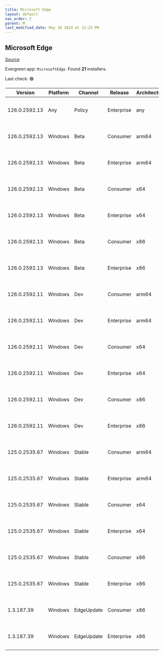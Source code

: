 ```yaml
---
title: Microsoft Edge
layout: default
nav_order: 2
parent: M
last_modified_date: May 28 2024 at 12:23 PM
---
```


## Microsoft Edge

[Source](https://www.microsoft.com/edge)

Evergreen app: `MicrosoftEdge`. Found **21** installers.

Last check: 🟢

| Version       | Platform | Channel    | Release    | Architecture | Hash                                                             | URI                                                                                                                                                                                                                                                                                                                      |
| ------------- | -------- | ---------- | ---------- | ------------ | ---------------------------------------------------------------- | ------------------------------------------------------------------------------------------------------------------------------------------------------------------------------------------------------------------------------------------------------------------------------------------------------------------------ |
| 126.0.2592.13 | Any      | Policy     | Enterprise | any          | 34D3346A9D823EFC8FD3FD94D73E62925BE7FD8578C0A3A3655A2E6EC2171329 | [https://msedge.sf.dl.delivery.mp.microsoft.com/filestreamingservice/files/ab458242-4acc-4b73-9167-fe6ce086576f/MicrosoftEdgePolicyTemplates.cab](https://msedge.sf.dl.delivery.mp.microsoft.com/filestreamingservice/files/ab458242-4acc-4b73-9167-fe6ce086576f/MicrosoftEdgePolicyTemplates.cab)                       |
| 126.0.2592.13 | Windows  | Beta       | Consumer   | arm64        | DAD0C5E86DAAB0521069FCCD7D285B94E267475A6F8AAA84E6DC1EB46AAE3E78 | [https://msedge.sf.dl.delivery.mp.microsoft.com/filestreamingservice/files/6245a674-69fc-4d5e-87e7-8208831f7a63/MicrosoftEdgeBetaEnterpriseARM64.msi](https://msedge.sf.dl.delivery.mp.microsoft.com/filestreamingservice/files/6245a674-69fc-4d5e-87e7-8208831f7a63/MicrosoftEdgeBetaEnterpriseARM64.msi)               |
| 126.0.2592.13 | Windows  | Beta       | Enterprise | arm64        | DAD0C5E86DAAB0521069FCCD7D285B94E267475A6F8AAA84E6DC1EB46AAE3E78 | [https://msedge.sf.dl.delivery.mp.microsoft.com/filestreamingservice/files/6245a674-69fc-4d5e-87e7-8208831f7a63/MicrosoftEdgeBetaEnterpriseARM64.msi](https://msedge.sf.dl.delivery.mp.microsoft.com/filestreamingservice/files/6245a674-69fc-4d5e-87e7-8208831f7a63/MicrosoftEdgeBetaEnterpriseARM64.msi)               |
| 126.0.2592.13 | Windows  | Beta       | Consumer   | x64          | 470A0D837DC6E49E804A943386D68882E7E1FD82835DC783AC41AE2F2C37DBBA | [https://msedge.sf.dl.delivery.mp.microsoft.com/filestreamingservice/files/1d36ef25-517b-4484-959b-9b0dfc1b1d1d/MicrosoftEdgeBetaEnterpriseX64.msi](https://msedge.sf.dl.delivery.mp.microsoft.com/filestreamingservice/files/1d36ef25-517b-4484-959b-9b0dfc1b1d1d/MicrosoftEdgeBetaEnterpriseX64.msi)                   |
| 126.0.2592.13 | Windows  | Beta       | Enterprise | x64          | 470A0D837DC6E49E804A943386D68882E7E1FD82835DC783AC41AE2F2C37DBBA | [https://msedge.sf.dl.delivery.mp.microsoft.com/filestreamingservice/files/1d36ef25-517b-4484-959b-9b0dfc1b1d1d/MicrosoftEdgeBetaEnterpriseX64.msi](https://msedge.sf.dl.delivery.mp.microsoft.com/filestreamingservice/files/1d36ef25-517b-4484-959b-9b0dfc1b1d1d/MicrosoftEdgeBetaEnterpriseX64.msi)                   |
| 126.0.2592.13 | Windows  | Beta       | Consumer   | x86          | A74AD0A4B584E951B7A5A5F1AD7FF619BA8A6F680F7A9BEC638734512D20FE59 | [https://msedge.sf.dl.delivery.mp.microsoft.com/filestreamingservice/files/36b7de59-5376-4e86-bd2a-740100eda053/MicrosoftEdgeBetaEnterpriseX86.msi](https://msedge.sf.dl.delivery.mp.microsoft.com/filestreamingservice/files/36b7de59-5376-4e86-bd2a-740100eda053/MicrosoftEdgeBetaEnterpriseX86.msi)                   |
| 126.0.2592.13 | Windows  | Beta       | Enterprise | x86          | A74AD0A4B584E951B7A5A5F1AD7FF619BA8A6F680F7A9BEC638734512D20FE59 | [https://msedge.sf.dl.delivery.mp.microsoft.com/filestreamingservice/files/36b7de59-5376-4e86-bd2a-740100eda053/MicrosoftEdgeBetaEnterpriseX86.msi](https://msedge.sf.dl.delivery.mp.microsoft.com/filestreamingservice/files/36b7de59-5376-4e86-bd2a-740100eda053/MicrosoftEdgeBetaEnterpriseX86.msi)                   |
| 126.0.2592.11 | Windows  | Dev        | Consumer   | arm64        | D78585CF9C06B8D7DA78F14E63436CFCCD2BEA8A1D80D963F8862645396F9114 | [https://msedge.sf.dl.delivery.mp.microsoft.com/filestreamingservice/files/debcb3eb-2a67-4fa8-acf8-6c12f696c498/MicrosoftEdgeDevEnterpriseARM64.msi](https://msedge.sf.dl.delivery.mp.microsoft.com/filestreamingservice/files/debcb3eb-2a67-4fa8-acf8-6c12f696c498/MicrosoftEdgeDevEnterpriseARM64.msi)                 |
| 126.0.2592.11 | Windows  | Dev        | Enterprise | arm64        | D78585CF9C06B8D7DA78F14E63436CFCCD2BEA8A1D80D963F8862645396F9114 | [https://msedge.sf.dl.delivery.mp.microsoft.com/filestreamingservice/files/debcb3eb-2a67-4fa8-acf8-6c12f696c498/MicrosoftEdgeDevEnterpriseARM64.msi](https://msedge.sf.dl.delivery.mp.microsoft.com/filestreamingservice/files/debcb3eb-2a67-4fa8-acf8-6c12f696c498/MicrosoftEdgeDevEnterpriseARM64.msi)                 |
| 126.0.2592.11 | Windows  | Dev        | Consumer   | x64          | CA6682DF72F1D61D8778DFC98EE9D2B27FC9A757DD86DA67328F872434A4C009 | [https://msedge.sf.dl.delivery.mp.microsoft.com/filestreamingservice/files/71d6978f-4266-496e-9a22-d186af95ae1c/MicrosoftEdgeDevEnterpriseX64.msi](https://msedge.sf.dl.delivery.mp.microsoft.com/filestreamingservice/files/71d6978f-4266-496e-9a22-d186af95ae1c/MicrosoftEdgeDevEnterpriseX64.msi)                     |
| 126.0.2592.11 | Windows  | Dev        | Enterprise | x64          | CA6682DF72F1D61D8778DFC98EE9D2B27FC9A757DD86DA67328F872434A4C009 | [https://msedge.sf.dl.delivery.mp.microsoft.com/filestreamingservice/files/71d6978f-4266-496e-9a22-d186af95ae1c/MicrosoftEdgeDevEnterpriseX64.msi](https://msedge.sf.dl.delivery.mp.microsoft.com/filestreamingservice/files/71d6978f-4266-496e-9a22-d186af95ae1c/MicrosoftEdgeDevEnterpriseX64.msi)                     |
| 126.0.2592.11 | Windows  | Dev        | Consumer   | x86          | 9A2C987E11D0C7DEE75FE65ACE6477C2B47A54A76948DF0971E1C156A0954725 | [https://msedge.sf.dl.delivery.mp.microsoft.com/filestreamingservice/files/4506f775-7eff-447e-b2c7-03ca56d7cc85/MicrosoftEdgeDevEnterpriseX86.msi](https://msedge.sf.dl.delivery.mp.microsoft.com/filestreamingservice/files/4506f775-7eff-447e-b2c7-03ca56d7cc85/MicrosoftEdgeDevEnterpriseX86.msi)                     |
| 126.0.2592.11 | Windows  | Dev        | Enterprise | x86          | 9A2C987E11D0C7DEE75FE65ACE6477C2B47A54A76948DF0971E1C156A0954725 | [https://msedge.sf.dl.delivery.mp.microsoft.com/filestreamingservice/files/4506f775-7eff-447e-b2c7-03ca56d7cc85/MicrosoftEdgeDevEnterpriseX86.msi](https://msedge.sf.dl.delivery.mp.microsoft.com/filestreamingservice/files/4506f775-7eff-447e-b2c7-03ca56d7cc85/MicrosoftEdgeDevEnterpriseX86.msi)                     |
| 125.0.2535.67 | Windows  | Stable     | Consumer   | arm64        | A569A481F887A81997D2BE508C17FCC5C147E17C62A623975BFC2693E9633962 | [https://msedge.sf.dl.delivery.mp.microsoft.com/filestreamingservice/files/8c86a193-f698-47de-9fa3-36132bc99226/MicrosoftEdgeEnterpriseARM64.msi](https://msedge.sf.dl.delivery.mp.microsoft.com/filestreamingservice/files/8c86a193-f698-47de-9fa3-36132bc99226/MicrosoftEdgeEnterpriseARM64.msi)                       |
| 125.0.2535.67 | Windows  | Stable     | Enterprise | arm64        | A569A481F887A81997D2BE508C17FCC5C147E17C62A623975BFC2693E9633962 | [https://msedge.sf.dl.delivery.mp.microsoft.com/filestreamingservice/files/8c86a193-f698-47de-9fa3-36132bc99226/MicrosoftEdgeEnterpriseARM64.msi](https://msedge.sf.dl.delivery.mp.microsoft.com/filestreamingservice/files/8c86a193-f698-47de-9fa3-36132bc99226/MicrosoftEdgeEnterpriseARM64.msi)                       |
| 125.0.2535.67 | Windows  | Stable     | Consumer   | x64          | 292ADF1841C7690FE2B572290C800DACC2C52E14C942ACFAD2AC913A152F5BC7 | [https://msedge.sf.dl.delivery.mp.microsoft.com/filestreamingservice/files/3621e33c-826a-4d7c-b6a7-4e14ed9e5fa1/MicrosoftEdgeEnterpriseX64.msi](https://msedge.sf.dl.delivery.mp.microsoft.com/filestreamingservice/files/3621e33c-826a-4d7c-b6a7-4e14ed9e5fa1/MicrosoftEdgeEnterpriseX64.msi)                           |
| 125.0.2535.67 | Windows  | Stable     | Enterprise | x64          | 292ADF1841C7690FE2B572290C800DACC2C52E14C942ACFAD2AC913A152F5BC7 | [https://msedge.sf.dl.delivery.mp.microsoft.com/filestreamingservice/files/3621e33c-826a-4d7c-b6a7-4e14ed9e5fa1/MicrosoftEdgeEnterpriseX64.msi](https://msedge.sf.dl.delivery.mp.microsoft.com/filestreamingservice/files/3621e33c-826a-4d7c-b6a7-4e14ed9e5fa1/MicrosoftEdgeEnterpriseX64.msi)                           |
| 125.0.2535.67 | Windows  | Stable     | Consumer   | x86          | 6D6AC0CE1F1022D5585700A92F3ECBBF39F53CAD99FC434394E3D57E1D7C9A83 | [https://msedge.sf.dl.delivery.mp.microsoft.com/filestreamingservice/files/1fabfd9e-d359-4b46-a9e2-f24b387f285f/MicrosoftEdgeEnterpriseX86.msi](https://msedge.sf.dl.delivery.mp.microsoft.com/filestreamingservice/files/1fabfd9e-d359-4b46-a9e2-f24b387f285f/MicrosoftEdgeEnterpriseX86.msi)                           |
| 125.0.2535.67 | Windows  | Stable     | Enterprise | x86          | 6D6AC0CE1F1022D5585700A92F3ECBBF39F53CAD99FC434394E3D57E1D7C9A83 | [https://msedge.sf.dl.delivery.mp.microsoft.com/filestreamingservice/files/1fabfd9e-d359-4b46-a9e2-f24b387f285f/MicrosoftEdgeEnterpriseX86.msi](https://msedge.sf.dl.delivery.mp.microsoft.com/filestreamingservice/files/1fabfd9e-d359-4b46-a9e2-f24b387f285f/MicrosoftEdgeEnterpriseX86.msi)                           |
| 1.3.187.39    | Windows  | EdgeUpdate | Consumer   | x86          | FA7D8A8CAE60AB620D2AA887DE62039D2647E4F5C1C649D75F0F52E14EC11A99 | [https://msedge.sf.dl.delivery.mp.microsoft.com/filestreamingservice/files/6584d9c3-0d84-456c-99cd-fbfc9215c943/MicrosoftEdgeUpdateSetup_X86_1.3.187.39.exe](https://msedge.sf.dl.delivery.mp.microsoft.com/filestreamingservice/files/6584d9c3-0d84-456c-99cd-fbfc9215c943/MicrosoftEdgeUpdateSetup_X86_1.3.187.39.exe) |
| 1.3.187.39    | Windows  | EdgeUpdate | Enterprise | x86          | FA7D8A8CAE60AB620D2AA887DE62039D2647E4F5C1C649D75F0F52E14EC11A99 | [https://msedge.sf.dl.delivery.mp.microsoft.com/filestreamingservice/files/6584d9c3-0d84-456c-99cd-fbfc9215c943/MicrosoftEdgeUpdateSetup_X86_1.3.187.39.exe](https://msedge.sf.dl.delivery.mp.microsoft.com/filestreamingservice/files/6584d9c3-0d84-456c-99cd-fbfc9215c943/MicrosoftEdgeUpdateSetup_X86_1.3.187.39.exe) |
